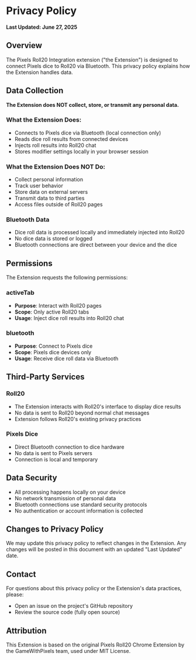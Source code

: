 # Privacy Policy

**Last Updated: June 27, 2025**

## Overview

The Pixels Roll20 Integration extension ("the Extension") is designed to connect Pixels dice to Roll20 via Bluetooth. This privacy policy explains how the Extension handles data.

## Data Collection

**The Extension does NOT collect, store, or transmit any personal data.**

### What the Extension Does:

- Connects to Pixels dice via Bluetooth (local connection only)
- Reads dice roll results from connected devices
- Injects roll results into Roll20 chat
- Stores modifier settings locally in your browser session

### What the Extension Does NOT Do:

- Collect personal information
- Track user behavior
- Store data on external servers
- Transmit data to third parties
- Access files outside of Roll20 pages

### Bluetooth Data

- Dice roll data is processed locally and immediately injected into Roll20
- No dice data is stored or logged
- Bluetooth connections are direct between your device and the dice

## Permissions

The Extension requests the following permissions:

### activeTab

- **Purpose**: Interact with Roll20 pages
- **Scope**: Only active Roll20 tabs
- **Usage**: Inject dice roll results into Roll20 chat

### bluetooth

- **Purpose**: Connect to Pixels dice
- **Scope**: Pixels dice devices only
- **Usage**: Receive dice roll data via Bluetooth

## Third-Party Services

### Roll20

- The Extension interacts with Roll20's interface to display dice results
- No data is sent to Roll20 beyond normal chat messages
- Extension follows Roll20's existing privacy practices

### Pixels Dice

- Direct Bluetooth connection to dice hardware
- No data is sent to Pixels servers
- Connection is local and temporary

## Data Security

- All processing happens locally on your device
- No network transmission of personal data
- Bluetooth connections use standard security protocols
- No authentication or account information is collected

## Changes to Privacy Policy

We may update this privacy policy to reflect changes in the Extension. Any changes will be posted in this document with an updated "Last Updated" date.

## Contact

For questions about this privacy policy or the Extension's data practices, please:

- Open an issue on the project's GitHub repository
- Review the source code (fully open source)

## Attribution

This Extension is based on the original Pixels Roll20 Chrome Extension by the GameWithPixels team, used under MIT License.
